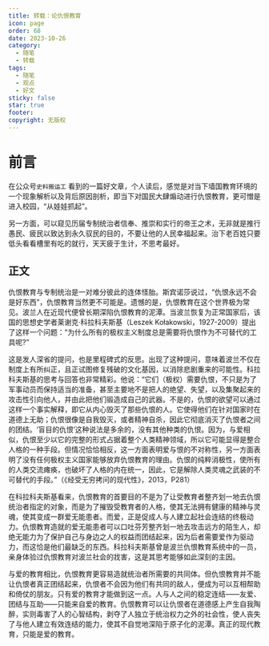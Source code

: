 ```yaml
---
title: 转载：论仇恨教育
icon: page
order: 68
date: 2023-10-26
category:
  - 随笔
  - 转载
tags:
  - 随笔
  - 观点
  - 好文
sticky: false
star: true
footer: 
copyright: 无版权
---
```





# 前言 



在公众号`史料搬运工` 看到的一篇好文章，个人读后，感觉是对当下墙国教育环境的一个现象解析以及背后原因剖析，即当下对国民大肆煽动进行仇恨教育，更可憎是进入校园，“从娃娃抓起”。

  

另一方面，可以窥见历届专制统治者信奉、推崇和实行的帝王之术，无非就是推行愚民、疲民以致达到永久驭民的目的，不要让他的人民幸福起来。治下老百姓只要低头看看槽里有吃的就行，天天疲于生计，不思考最好。

## 正文

仇恨教育与专制统治是一对难分彼此的连体怪胎。斯宾诺莎说过，“仇恨永远不会是好东西”，仇恨教育当然更不可能是。遗憾的是，仇恨教育在这个世界极为常见。波兰人在近现代便曾长期深陷仇恨教育的泥潭。当波兰恢复为正常国家后，该国的思想史学者莱谢克·科拉科夫斯基（Leszek Kołakowski，1927-2009）提出了这样一个问题：“为什么所有的极权主义制度总是需要将仇恨作为不可替代的工具呢?”

这是发人深省的提问，也是里程碑式的反思。出现了这种提问，意味着波兰不仅在制度上有所纠正，且正试图修复残破的文化基因，以消除悲剧重来的可能性。科拉科夫斯基的思考与回答也非常精彩。他说：“它们（极权）需要仇恨，不只是为了军事动员而保持适当的准备，甚至主要地不是把人的绝望、失望，以及集聚起来的攻击性引向他人，并由此把他们锻造成自己的武器。不是的，仇恨的欲望可以通过这样一个事实解释，即它从内心毁灭了那些仇恨的人。它使得他们在针对国家时在道德上无助；仇恨很像是自我毁灭，或者精神自杀，因此它彻底消灭了仇恨者之间的团结。‘盲目的仇恨’这种说法是多余的，没有其他种类的仇恨。因为，与爱相似，仇恨至少以它的完整的形式占据着整个人类精神领域，所以它可能显得是整合人格的一种手段。但情况恰恰相反，这一方面表明爱与恨的不对称性，另一方面表明了没有任何极权主义国家能够放弃仇恨教育的理由。仇恨的纯粹消极性，使所有的人类交流瘫痪，也破坏了人格的内在统一，因此，它是解除人类灵魂之武装的不可替代的手段。”（《经受无穷拷问的现代性》，2013，P281）

在科拉科夫斯基看来，仇恨教育的首要目的不是为了让受教育者整齐划一地去仇恨统治者指定的对象，而是为了摧毁受教育者的人格，使其无法拥有健康的精神与灵魂，使其变成一群爱无能患者。而爱，正是促成人与人建立起社会连结的终极动力。仇恨教育造就的爱无能患者可以口吐芬芳整齐划一地去攻击远方的陌生人，却绝无能力为了保护自己与身边之人的权益而团结起来，因为后者需要爱作为驱动力，而这恰是他们最缺乏的东西。科拉科夫斯基曾是波兰仇恨教育系统中的一员，亲身体验过仇恨教育对波兰社会的戕害，这是其思考能够如此深刻的主因。

与爱的教育相比，仇恨教育更容易造就统治者所需要的共同体。但仇恨教育并不能让仇恨者真正团结起来，仇恨者不会因为他们有共同的敌人，便成为可以互相帮助和倚仗的朋友。只有爱的教育才能做到这一点。人与人之间的稳定连结——友爱、团结与互助——只能来自爱的教育。仇恨教育可以让仇恨者在道德感上产生自我陶醉，实则毒害了人的心智结构，剥夺了人独立于统治权力之外的社会性，使人丧失了与他人建立有效连结的能力，使其不自觉地深陷于原子化的泥潭。真正的现代教育，只能是爱的教育。

